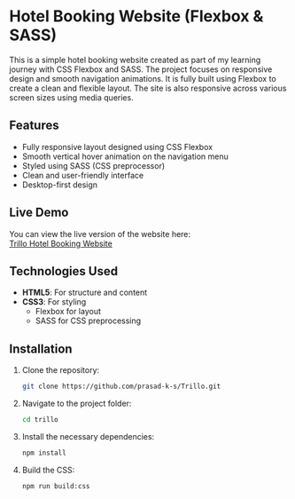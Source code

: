 # Hotel Booking Website (Flexbox & SASS)

This is a simple hotel booking website created as part of my learning journey with CSS Flexbox and SASS. The project focuses on responsive design and smooth navigation animations. It is fully built using Flexbox to create a clean and flexible layout. The site is also responsive across various screen sizes using media queries.

## Features
- Fully responsive layout designed using CSS Flexbox
- Smooth vertical hover animation on the navigation menu
- Styled using SASS (CSS preprocessor)
- Clean and user-friendly interface
- Desktop-first design

## Live Demo
You can view the live version of the website here:  
[Trillo Hotel Booking Website](https://trillo-prasad.netlify.app/)

## Technologies Used
- **HTML5**: For structure and content
- **CSS3**: For styling
  - Flexbox for layout
  - SASS for CSS preprocessing

## Installation

1. Clone the repository:
   ```bash
   git clone https://github.com/prasad-k-s/Trillo.git
2. Navigate to the project folder:
   ```bash
   cd trillo
3. Install the necessary dependencies:
   ```bash
   npm install
4. Build the CSS:
   ```bash
   npm run build:css
